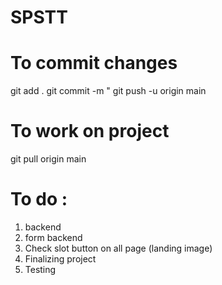 # SPSTT

# To commit changes
git add .
git commit -m "<Commit message>
git push -u origin main

# To work on project
git pull origin main

# To do : 

1. backend
2. form backend 
3. Check slot button on all page (landing image)
4. Finalizing project
5. Testing 
